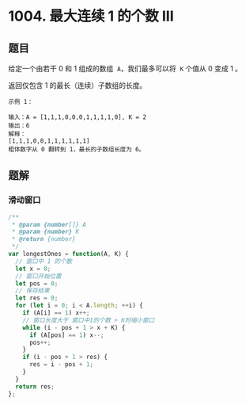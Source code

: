 # 1004. 最大连续 1 的个数 III

## 题目

给定一个由若干 0 和 1 组成的数组  `A`，我们最多可以将  `K` 个值从 0 变成 1 。

返回仅包含 1 的最长（连续）子数组的长度。

```auto
示例 1：

输入：A = [1,1,1,0,0,0,1,1,1,1,0], K = 2
输出：6
解释：
[1,1,1,0,0,1,1,1,1,1,1]
粗体数字从 0 翻转到 1，最长的子数组长度为 6。
```

## 题解

### 滑动窗口

```js
/**
 * @param {number[]} A
 * @param {number} K
 * @return {number}
 */
var longestOnes = function(A, K) {
  // 窗口中 1 的个数
  let x = 0;
  // 窗口开始位置
  let pos = 0;
  // 保存结果
  let res = 0;
  for (let i = 0; i < A.length; ++i) {
    if (A[i] == 1) x++;
    // 窗口长度大于 窗口中1的个数 + K时缩小窗口
    while (i - pos + 1 > x + K) {
      if (A[pos] == 1) x--;
      pos++;
    }
    if (i - pos + 1 > res) {
      res = i - pos + 1;
    }
  }
  return res;
};
```
